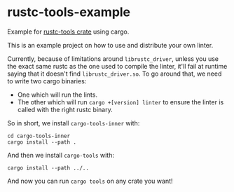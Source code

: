 # rustc-tools-example

Example for [rustc-tools crate](https://github.com/GuillaumeGomez/rustc-tools)
using cargo.

This is an example project on how to use and distribute your own linter.

Currently, because of limitations around `librustc_driver`, unless you use
the exact same rustc as the one used to compile the linter, it'll fail at
runtime saying that it doesn't find `librustc_driver.so`. To go around that,
we need to write two cargo binaries:

 * One which will run the lints.
 * The other which will run `cargo +[version] linter` to ensure the linter
   is called with the right rustc binary.

So in short, we install `cargo-tools-inner` with:

```
cd cargo-tools-inner
cargo install --path .
```

And then we install `cargo-tools` with:

```
cargo install --path ../..
```

And now you can run `cargo tools` on any crate you want!
